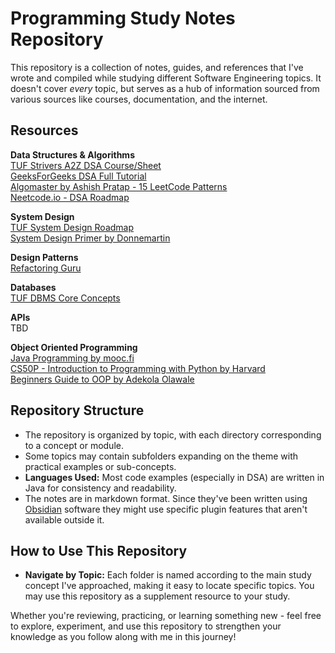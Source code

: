 # Programming Study Notes Repository
This repository is a collection of notes, guides, and references that I've wrote and compiled while studying different Software Engineering topics. It doesn't cover *every* topic, but serves as a hub of information sourced from various sources like courses, documentation, and the internet.

## Resources 
**Data Structures & Algorithms**  
[TUF Strivers A2Z DSA Course/Sheet](https://takeuforward.org/strivers-a2z-dsa-course/strivers-a2z-dsa-course-sheet-2/)  
[GeeksForGeeks DSA Full Tutorial](https://www.geeksforgeeks.org/dsa-tutorial-learn-data-structures-and-algorithms/)  
[Algomaster by Ashish Pratap - 15 LeetCode Patterns](https://blog.algomaster.io/p/15-leetcode-patterns)  
[Neetcode.io - DSA Roadmap](https://neetcode.io/roadmap)

**System Design**  
[TUF System Design Roadmap](https://takeuforward.org/system-design/complete-system-design-roadmap-with-videos-for-sdes/)  
[System Design Primer by Donnemartin](https://github.com/donnemartin/system-design-primer)


**Design Patterns**  
[Refactoring Guru](https://refactoring.guru/design-patterns/catalog)


**Databases**  
[TUF DBMS Core Concepts](https://takeuforward.org/dbms/most-asked-dbms-interview-questions/)


**APIs**  
TBD

**Object Oriented Programming**  
[Java Programming by mooc.fi](https://java-programming.mooc.fi/)  
[CS50P - Introduction to Programming with Python by Harvard](https://pll.harvard.edu/course/cs50s-introduction-programming-python)  
[Beginners Guide to OOP by Adekola Olawale](https://medium.com/@Adekola_Olawale/beginners-guide-to-object-oriented-programming-a94601ea2fbd#2652)



## Repository Structure
- The repository is organized by topic, with each directory corresponding to a concept or module.
- Some topics may contain subfolders expanding on the theme with practical examples or sub-concepts.
- **Languages Used:** Most code examples (especially in DSA) are written in Java for consistency and readability.
- The notes are in markdown format. Since they've been written using [Obsidian](https://obsidian.md/) software they might use specific plugin features that aren't available outside it.
  
## How to Use This Repository
- **Navigate by Topic:** Each folder is named according to the main study concept I've approached, making it easy to locate specific topics. You may use this repository as a supplement resource to your study.

Whether you're reviewing, practicing, or learning something new - feel free to explore, experiment, and use this repository to strengthen your knowledge as you follow along with me in this journey!